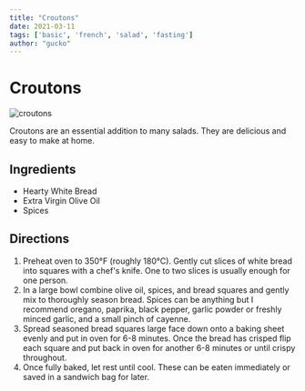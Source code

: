 ```yaml
---
title: "Croutons"
date: 2021-03-11
tags: ['basic', 'french', 'salad', 'fasting']
author: "gucko"
---
```


# Croutons

![croutons](../static/pix/croutons.webp)

Croutons are an essential addition to many salads.  They are delicious and easy to make at home.

## Ingredients

- Hearty White Bread
- Extra Virgin Olive Oil
- Spices

## Directions

1. Preheat oven to 350°F (roughly 180°C).  Gently cut slices of white bread into squares with a chef's knife.  One to two slices is usually enough for one person.
2. In a large bowl combine olive oil, spices, and bread squares and gently mix to thoroughly season bread.  Spices can be anything but I recommend oregano, paprika, black pepper, garlic powder or freshly minced garlic, and a small pinch of cayenne.
3. Spread seasoned bread squares large face down onto a baking sheet evenly and put in oven for 6-8 minutes.  Once the bread has crisped flip each square and put back in oven for another 6-8 minutes or until crispy throughout.
4. Once fully baked, let rest until cool.  These can be eaten immediately or saved in a sandwich bag for later.
